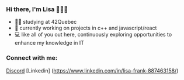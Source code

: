 ### Hi there, I'm Lisa 🙋🏼‍♀️

- 👩‍💻 studying at 42Quebec 
- 🌱 currently working on projects in c++ and javascript/react
- 💻 like all of you out here, continuously exploring opportunities to enhance my knowledge in IT

### Connect with me:

[Discord](https://www.discordapp.com/users/692659001220923442)
[Linkedin] (https://www.linkedin.com/in/lisa-frank-887463158/)

<!---
liz753/liz753 is a ✨ special ✨ repository because its `README.md` (this file) appears on your GitHub profile.
You can click the Preview link to take a look at your changes.
--->
